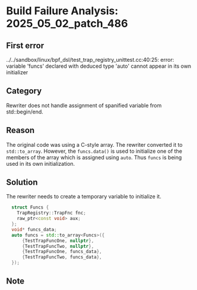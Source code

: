 # Build Failure Analysis: 2025_05_02_patch_486

## First error

../../sandbox/linux/bpf_dsl/test_trap_registry_unittest.cc:40:25: error: variable 'funcs' declared with deduced type 'auto' cannot appear in its own initializer

## Category
Rewriter does not handle assignment of spanified variable from std::begin/end.

## Reason
The original code was using a C-style array. The rewriter converted it to `std::to_array`. However, the `funcs.data()` is used to initialize one of the members of the array which is assigned using `auto`. Thus `funcs` is being used in its own initialization.

## Solution
The rewriter needs to create a temporary variable to initialize it.
```c++
  struct Funcs {
    TrapRegistry::TrapFnc fnc;
    raw_ptr<const void> aux;
  };
  void* funcs_data;
  auto funcs = std::to_array<Funcs>({
      {TestTrapFuncOne, nullptr},
      {TestTrapFuncTwo, nullptr},
      {TestTrapFuncOne, funcs_data},
      {TestTrapFuncTwo, funcs_data},
  });
```

## Note